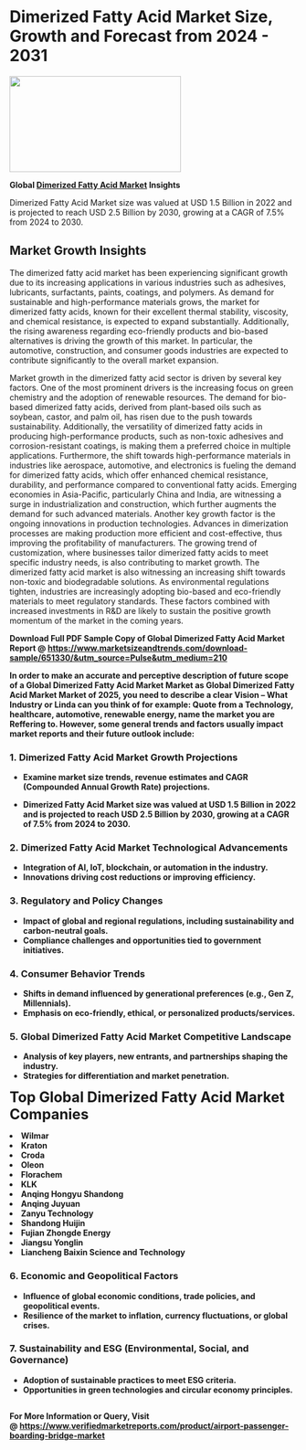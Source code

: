 <H1>Dimerized Fatty Acid Market Size, Growth and Forecast from 2024 - 2031</H1><img class="aligncenter size-medium wp-image-584254" src="https://thirdeyenews.in/wp-content/uploads/2024/09/Global-Market-Research-300x168.jpeg" alt="" width="300" height="168" /><p><strong>Global&nbsp;<a href="https://www.marketsizeandtrends.com/download-sample/651330/&amp;utm_source=Pulse&amp;utm_medium=210">Dimerized Fatty Acid Market</a> Insights</strong></p><p>Dimerized Fatty Acid Market size was valued at USD 1.5 Billion in 2022 and is projected to reach USD 2.5 Billion by 2030, growing at a CAGR of 7.5% from 2024 to 2030.</p><p><h2>Market Growth Insights</h2> <p>The dimerized fatty acid market has been experiencing significant growth due to its increasing applications in various industries such as adhesives, lubricants, surfactants, paints, coatings, and polymers. As demand for sustainable and high-performance materials grows, the market for dimerized fatty acids, known for their excellent thermal stability, viscosity, and chemical resistance, is expected to expand substantially. Additionally, the rising awareness regarding eco-friendly products and bio-based alternatives is driving the growth of this market. In particular, the automotive, construction, and consumer goods industries are expected to contribute significantly to the overall market expansion.</p> <p><strong></strong></p> <p>Market growth in the dimerized fatty acid sector is driven by several key factors. One of the most prominent drivers is the increasing focus on green chemistry and the adoption of renewable resources. The demand for bio-based dimerized fatty acids, derived from plant-based oils such as soybean, castor, and palm oil, has risen due to the push towards sustainability. Additionally, the versatility of dimerized fatty acids in producing high-performance products, such as non-toxic adhesives and corrosion-resistant coatings, is making them a preferred choice in multiple applications. Furthermore, the shift towards high-performance materials in industries like aerospace, automotive, and electronics is fueling the demand for dimerized fatty acids, which offer enhanced chemical resistance, durability, and performance compared to conventional fatty acids. Emerging economies in Asia-Pacific, particularly China and India, are witnessing a surge in industrialization and construction, which further augments the demand for such advanced materials. Another key growth factor is the ongoing innovations in production technologies. Advances in dimerization processes are making production more efficient and cost-effective, thus improving the profitability of manufacturers. The growing trend of customization, where businesses tailor dimerized fatty acids to meet specific industry needs, is also contributing to market growth. The dimerized fatty acid market is also witnessing an increasing shift towards non-toxic and biodegradable solutions. As environmental regulations tighten, industries are increasingly adopting bio-based and eco-friendly materials to meet regulatory standards. These factors combined with increased investments in R&D are likely to sustain the positive growth momentum of the market in the coming years.</p> <p><strong></p><p><span class=""><strong>Download Full PDF Sample Copy of Global Dimerized Fatty Acid Market Report</strong> @ <a href="https://www.marketsizeandtrends.com/download-sample/651330/&amp;utm_source=Pulse&amp;utm_medium=210" target="_blank">https://www.marketsizeandtrends.com/download-sample/651330/&amp;utm_source=Pulse&amp;utm_medium=210</a></span></p><p>In order to make an accurate and perceptive description of future scope of a Global&nbsp;Dimerized Fatty Acid Market Market as Global&nbsp;Dimerized Fatty Acid Market Market of 2025, you need to describe a clear Vision &ndash; What Industry or Linda can you think of for example: Quote from a Technology, healthcare, automotive, renewable energy, name the market you are Reffering to. However, some general trends and factors usually impact market reports and their future outlook include:</p><h3>1.&nbsp;<strong>Dimerized Fatty Acid Market Growth Projections</strong></h3><ul><li>Examine market size trends, revenue estimates and CAGR (Compounded Annual Growth Rate) projections.</li><li><p>Dimerized Fatty Acid Market size was valued at USD 1.5 Billion in 2022 and is projected to reach USD 2.5 Billion by 2030, growing at a CAGR of 7.5% from 2024 to 2030.</p></li></ul><h3>2.&nbsp;<strong>Dimerized Fatty Acid Market Technological Advancements</strong></h3><ul><li>Integration of AI, IoT, blockchain, or automation in the industry.</li><li>Innovations driving cost reductions or improving efficiency.</li></ul><h3>3.&nbsp;<strong>Regulatory and Policy Changes</strong></h3><ul><li>Impact of global and regional regulations, including sustainability and carbon-neutral goals.</li><li>Compliance challenges and opportunities tied to government initiatives.</li></ul><h3>4.&nbsp;<strong>Consumer Behavior Trends</strong></h3><ul><li>Shifts in demand influenced by generational preferences (e.g., Gen Z, Millennials).</li><li>Emphasis on eco-friendly, ethical, or personalized products/services.</li></ul><h3>5.&nbsp;<strong>Global Dimerized Fatty Acid Market Competitive Landscape</strong></h3><ul><li>Analysis of key players, new entrants, and partnerships shaping the industry.</li><li>Strategies for differentiation and market penetration.</li></ul><p data-pm-slice="1 1 []"><span style="color: inherit; font-family: inherit; font-size: 25px;">Top Global Dimerized Fatty Acid Market Companies</span></p><div class="" data-test-id=""><p><li>Wilmar</li><li> Kraton</li><li> Croda</li><li> Oleon</li><li> Florachem</li><li> KLK</li><li> Anqing Hongyu Shandong</li><li> Anqing Juyuan</li><li> Zanyu Technology</li><li> Shandong Huijin</li><li> Fujian Zhongde Energy</li><li> Jiangsu Yonglin</li><li> Liancheng Baixin Science and Technology</li></p></div><h3>6.&nbsp;<strong>Economic and Geopolitical Factors</strong></h3><ul><li>Influence of global economic conditions, trade policies, and geopolitical events.</li><li>Resilience of the market to inflation, currency fluctuations, or global crises.</li></ul><h3>7.&nbsp;<strong>Sustainability and ESG (Environmental, Social, and Governance)</strong></h3><ul><li>Adoption of sustainable practices to meet ESG criteria.</li><li>Opportunities in green technologies and circular economy principles.</li></ul><h2><strong style="font-size: 14px;">For More Information or Query, Visit @&nbsp;</strong><a style="background-color: #ffffff; font-size: 14px;" href="https://www.marketsizeandtrends.com/report/dimerized-fatty-acid-market/" target="_blank">https://www.verifiedmarketreports.com/product/airport-passenger-boarding-bridge-market</a></h2>

